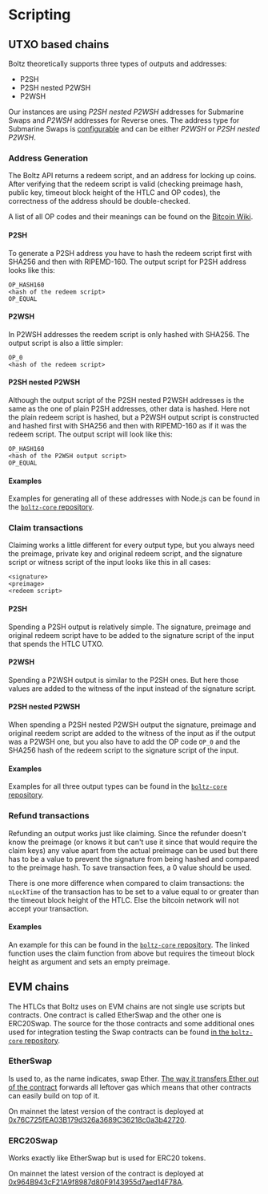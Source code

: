 # Scripting

## UTXO based chains

Boltz theoretically supports three types of outputs and addresses:

- P2SH
- P2SH nested P2WSH
- P2WSH

Our instances are using *P2SH nested P2WSH* addresses for Submarine Swaps and *P2WSH* addresses for Reverse ones. The address type for Submarine Swaps is [configurable](deployment.md) and can be either *P2WSH* or *P2SH nested P2WSH*.

### Address Generation

The Boltz API returns a redeem script, and an address for locking up coins. After verifying that the redeem script is valid (checking preimage hash, public key, timeout block height of the HTLC and OP codes), the correctness of the address should be double-checked.

A list of all OP codes and their meanings can be found on the [Bitcoin Wiki](https://en.bitcoin.it/wiki/Script).

#### P2SH

To generate a P2SH address you have to hash the redeem script first with SHA256 and then with RIPEMD-160. The output script for P2SH address looks like this:

```
OP_HASH160
<hash of the redeem script>
OP_EQUAL
```

#### P2WSH

In P2WSH addresses the reedem script is only hashed with SHA256. The output script is also a little simpler:

```
OP_0
<hash of the redeem script>
```

#### P2SH nested P2WSH

Although the output script of the P2SH nested P2WSH addresses is the same as the one of plain P2SH addresses, other data is hashed. Here not the plain redeem script is hashed, but a P2WSH output script is constructed and hashed first with SHA256 and then with RIPEMD-160 as if it was the redeem script. The output script will look like this:

```
OP_HASH160
<hash of the P2WSH output script>
OP_EQUAL
```

#### Examples

Examples for generating all of these addresses with Node.js can be found in the [`boltz-core` repository](https://github.com/BoltzExchange/boltz-core/blob/master/lib/swap/Scripts.ts).

### Claim transactions

Claiming works a little different for every output type, but you always need the preimage, private key and original redeem script, and the signature script or witness script of the input looks like this in all cases:

```
<signature>
<preimage>
<redeem script>
```

#### P2SH

Spending a P2SH output is relatively simple. The signature, preimage and original redeem script have to be added to the signature script of the input that spends the HTLC UTXO.

#### P2WSH

Spending a P2WSH output is similar to the P2SH ones. But here those values are added to the witness of the input instead of the signature script.

#### P2SH nested P2WSH

When spending a P2SH nested P2WSH output the signature, preimage and original reedem script are added to the witness of the input as if the output was a P2WSH one, but you also have to add the OP code `OP_0` and the SHA256 hash of the redeem script to the signature script of the input. 

#### Examples

Examples for all three output types can be found in the [`boltz-core` repository](https://github.com/BoltzExchange/boltz-core/blob/master/lib/swap/Claim.ts#L23).

### Refund transactions

Refunding an output works just like claiming. Since the refunder doesn't know the preimage (or knows it but can't use it since that would require the claim keys) any value apart from the actual preimage can be used but there has to be a value to prevent the signature from being hashed and compared to the preimage hash. To save transaction fees, a 0 value should be used.

There is one more difference when compared to claim transactions: the `nLockTime` of the transaction has to be set to a value equal to or greater than the timeout block height of the HTLC. Else the bitcoin network will not accept your transaction.

#### Examples

An example for this can be found in the [`boltz-core` repository](https://github.com/BoltzExchange/boltz-core/blob/master/lib/swap/Refund.ts#L20). The linked function uses the claim function from above but requires the timeout block height as argument and sets an empty preimage.

## EVM chains

The HTLCs that Boltz uses on EVM chains are not single use scripts but contracts. One contract is called EtherSwap and the other one is ERC20Swap. The source for the those contracts and some additional ones used for integration testing the Swap contracts can be found [in the `boltz-core` repository](https://github.com/BoltzExchange/boltz-core/tree/master/contracts).

### EtherSwap

Is used to, as the name indicates, swap Ether. [The way it transfers Ether out of the contract](https://github.com/BoltzExchange/boltz-core/blob/v0.4.1/contracts/TransferHelper.sol#L14) forwards all leftover gas which means that other contracts can easily build on top of it.

On mainnet the latest version of the contract is deployed at [0x76C725fEA03B179d326a3689C36218c0a3b42720](https://etherscan.io/address/0x76C725fEA03B179d326a3689C36218c0a3b42720).

### ERC20Swap

Works exactly like EtherSwap but is used for ERC20 tokens.  

On mainnet the latest version of the contract is deployed at [0x964B943cF21A9f8987d80F9143955d7aed14F78A](https://etherscan.io/address/0x964B943cF21A9f8987d80F9143955d7aed14F78A).
